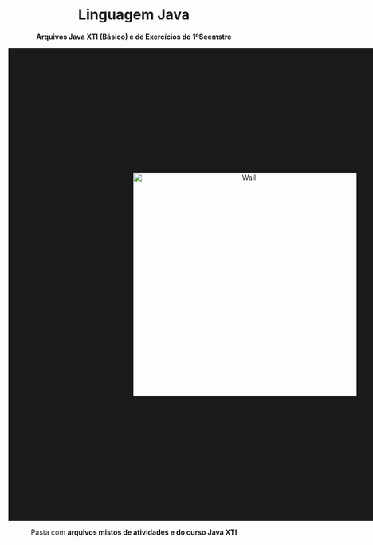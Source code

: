  <h1 align="center"> Linguagem Java </h1>
 <p align="center"> <strong> Arquivos Java XTI (Básico) e de Exercícios do 1ºSeemstre </strong> </p>

<div align="center">
  <a href=""><img src="https://i.imgur.com/3FlM7gQ.gif"  height="450" weight="" border="250" alt="Wall"></a>
</div>
  <p align="center"> Pasta com <strong> arquivos mistos de atividades e do curso Java XTI </strong> </p>
